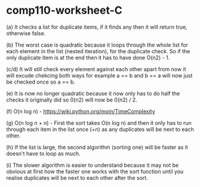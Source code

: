 # comp110-worksheet-C

(a) It checks a list for duplicate items, if it finds any then it will return true, otherwise false.

(b) The worst case is quadratic because it loops through the whole list for each element in the list (nested iteration), for the duplicate check. So if the only duplicate item is at the end then it has to have done O(n2) - 1.

(c/d) It will still check every element against each other apart from now it will excude chekcing both ways for example a == b and b == a will now just be checked once so a == b.

(e) It is now no longer quadratic because it now only has to do half the checks it originally did so 0(n2) will now be 0(n2) / 2.

(f) O(n log n) - https://wiki.python.org/moin/TimeComplexity

(g) O(n log n + n) - First the sort takes O(n log n) and then it only has to run through each item in the list once (+n) as any duplicates will be next to each other.

(h) If the list is large, the second algorithm (sorting one) will be faster as it doesn't have to loop as much.

(i) The slower algorithm is easier to understand because it may not be obvious at first how the faster one works with the sort function until you realise duplicates will be next to each other after the sort.
